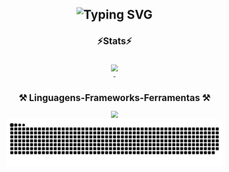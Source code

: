 <!-- GithubStats 
### 👋

![VariableBee GitHub stats](https://github-readme-stats.vercel.app/api?username=jrldorival&show_icons=true&theme=nightowl&include_all_commits=true&count_private=true)  -->

<!-- [![Top Langs](https://github-readme-stats.vercel.app/api/top-langs/?username=jrldorival&layout=compact)](https://github.com/anuraghazra/github-readme-stats) jrldorival


<div style="display: inline_block"><br>
  <img align="center" alt="Js" height="30" width="40" src="https://raw.githubusercontent.com/devicons/devicon/master/icons/javascript/javascript-plain.svg"> 
  <img align="center" alt="HTML" height="30" width="40" src="https://raw.githubusercontent.com/devicons/devicon/master/icons/html5/html5-original.svg">
  <img align="center" alt="CSS" height="30" width="40" src="https://raw.githubusercontent.com/devicons/devicon/master/icons/css3/css3-original.svg">
  <img align="center" alt="Android" height="30" width="40" src="https://raw.githubusercontent.com/devicons/devicon/master/icons/android/android-original.svg">


</div>

 -->
 
<h1 align="center">
<img src="https://readme-typing-svg.herokuapp.com?font=Fira+Code&weight=500&size=25&pause=1000&color=1DF78F&vCenter=true&random=false&width=450&lines=Ol%C3%A1...;Bem+vindo+ao+meu+perfil+GitHub" alt="Typing SVG" />
</h1>


<h2 align="center" >⚡Stats⚡</h2>
<br>
<div align="center" >
  <picture>
  <source
    srcset="https://github-readme-stats.vercel.app/api?username=jrldorival&show_icons=true&theme=merko"
    media="(prefers-color-scheme: dark)"
  />
  <source
    srcset="https://github-readme-stats.vercel.app/api?username=jrldorivalv&show_icons=true"
    media="(prefers-color-scheme: light), (prefers-color-scheme: no-preference)"
  />
  <img src="https://github-readme-stats.vercel.app/api?username=jrldorival&show_icons=true" />
</picture>
</div>

<!--
<div align="center" >
  <picture>
  <source
    srcset="https://github-readme-streak-stats.herokuapp.com/?user=jrldorival&theme=merko&hide_border=false"
    media="(prefers-color-scheme: dark)"
  />
  <source
    srcset="https://github-readme-stats.vercel.app/api?username=jrldorivalv&show_icons=true"
    media="(prefers-color-scheme: light), (prefers-color-scheme: no-preference)"
  />
  <img src="https://github-readme-stats.vercel.app/api?username=jrldorival&show_icons=true" />
</picture>
</div>
 -->

<div  align="center" >
  - 
  <br>

</div>

<h2 align="center" >⚒️ Linguagens-Frameworks-Ferramentas ⚒️</h2>
<div align="center" >
  <img src="https://skillicons.dev/icons?i=php,js,html,css,bootstrap,vscode,androidstudio,github" />
</div>


<picture>
  <source media="(prefers-color-scheme: dark)" srcset="https://raw.githubusercontent.com/jrldorival/jrldorival/output/github-contribution-grid-snake-dark.svg">
  <source media="(prefers-color-scheme: light)" srcset="https://raw.githubusercontent.com/jrldorival/jrldorival/output/github-contribution-grid-snake.svg">
  <img alt="github contribution grid snake animation" src="https://raw.githubusercontent.com/jrldorival/jrldorival/output/github-contribution-grid-snake.svg">
</picture>







